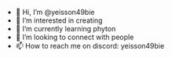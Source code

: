 - 👋 Hi, I’m @yeisson49bie
- 👀 I’m interested in creating
- 🌱 I’m currently learning phyton
- 💞️ I’m looking to connect with people
- 📫 How to reach me on discord: yeisson49bie

<!---
yeisson49bie/yeisson49bie is a ✨ special ✨ repository because its `README.md` (this file) appears on your GitHub profile.
You can click the Preview link to take a look at your changes.
--->
